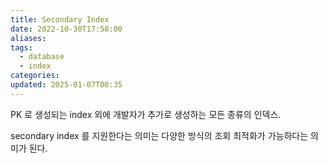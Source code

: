 ```yaml
---
title: Secondary Index
date: 2022-10-30T17:58:00
aliases: 
tags:
  - database
  - index
categories: 
updated: 2025-01-07T00:35
---
```


PK 로 생성되는 index 외에 개발자가 추가로 생성하는 모든 종류의 인덱스.

secondary index 를 지원한다는 의미는 다양한 방식의 조회 최적화가 가능하다는 의미가 된다.